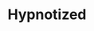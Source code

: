 ---
layout: song
id: 41
title: Hypnotized
artist: Kraedt
genre: Drum & Bass
image: hypnotized.jpg
buy-able: true
downloadable: true
yt-id: 1d3K0xipSNg
itunes: https://itunes.apple.com/us/album/hypnotized-single/1425296928
beatport:
amazon: https://www.amazon.com/Hypnotized-Kraedt/dp/B07GC8SLPZ/ref=sr_1_2?s=dmusic&ie=UTF8&qid=1535112050&sr=1-2-mp3-albums-bar-strip-0&keywords=Kraedt
spotify: https://open.spotify.com/album/0XwgZGOb5Mc3oiCMvOSmeO?si=OlILlj2IR2-8InagvldM-Q
license: 1
---